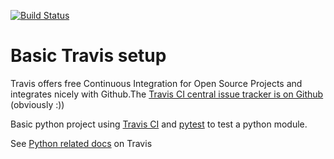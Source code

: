 [![Build Status](https://travis-ci.org/self-validating-howtos/travis-ci-python-basic.svg)](https://travis-ci.org/self-validating-howtos/travis-ci-python-basic)

# Basic Travis setup

Travis offers free Continuous Integration for Open Source Projects and integrates nicely with Github.The [Travis CI central issue tracker is on Github](https://github.com/travis-ci/travis-ci) (obviously :))

Basic python project using [Travis CI](https://travis-ci.org) and [pytest](http://pytest.org) to test a python module.

See [Python related docs](http://docs.travis-ci.com/user/languages/python/) on Travis
